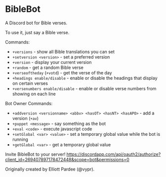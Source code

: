 # BibleBot
A Discord bot for Bible verses.

To use it, just say a Bible verse.

Commands:

* `+versions` - show all Bible translations you can set
* `+setversion <version>` - set a preferred version
* `+version` - display your current version
* `+random` - get a random Bible verse
* `+verseoftheday` (`+votd`) - get the verse of the day
* `+headings enable/disable` - enable or disable the headings that display on certain verses
* `+versenumbers enable/disable` - enable or disable verse numbers from showing on each line

Bot Owner Commands:

* `+addversion <versionname> <abbv> <hasOT> <hasNT> <hasAPO>` - add a version (`+av`)
* `+puppet <message>` - say something as the bot
* `+eval <code>` - execute javascript code
* `+setGlobal <var> <value>` - set a temporary global value while the bot is running
* `+getGlobal <var>` - get a temporary global value

Invite BibleBot to your server! https://discordapp.com/api/oauth2/authorize?client_id=269407897178472448&scope=bot&permissions=0

Originally created by Elliott Pardee (@vypr).
